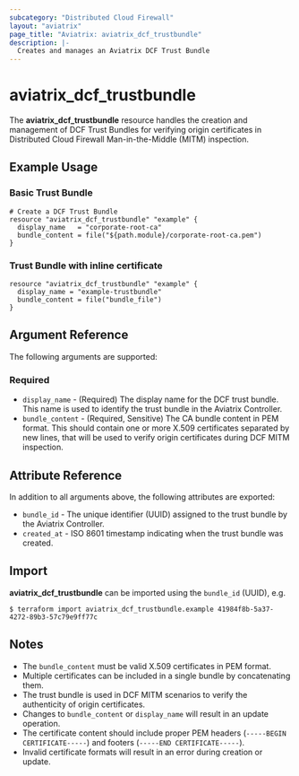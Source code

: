 ```yaml
---
subcategory: "Distributed Cloud Firewall"
layout: "aviatrix"
page_title: "Aviatrix: aviatrix_dcf_trustbundle"
description: |-
  Creates and manages an Aviatrix DCF Trust Bundle
---
```


# aviatrix_dcf_trustbundle

The **aviatrix_dcf_trustbundle** resource handles the creation and management of DCF Trust Bundles for verifying origin certificates in Distributed Cloud Firewall Man-in-the-Middle (MITM) inspection.

## Example Usage

### Basic Trust Bundle

```hcl
# Create a DCF Trust Bundle
resource "aviatrix_dcf_trustbundle" "example" {
  display_name   = "corporate-root-ca"
  bundle_content = file("${path.module}/corporate-root-ca.pem")
}
```

### Trust Bundle with inline certificate

```hcl
resource "aviatrix_dcf_trustbundle" "example" {
  display_name = "example-trustbundle"
  bundle_content = file("bundle_file")
}
```

## Argument Reference

The following arguments are supported:

### Required

* `display_name` - (Required) The display name for the DCF trust bundle. This name is used to identify the trust bundle in the Aviatrix Controller.
* `bundle_content` - (Required, Sensitive) The CA bundle content in PEM format. This should contain one or more X.509 certificates separated by new lines, that will be used to verify origin certificates during DCF MITM inspection.

## Attribute Reference

In addition to all arguments above, the following attributes are exported:

* `bundle_id` - The unique identifier (UUID) assigned to the trust bundle by the Aviatrix Controller.
* `created_at` - ISO 8601 timestamp indicating when the trust bundle was created.

## Import

**aviatrix_dcf_trustbundle** can be imported using the `bundle_id` (UUID), e.g.

```
$ terraform import aviatrix_dcf_trustbundle.example 41984f8b-5a37-4272-89b3-57c79e9ff77c
```

## Notes

* The `bundle_content` must be valid X.509 certificates in PEM format.
* Multiple certificates can be included in a single bundle by concatenating them.
* The trust bundle is used in DCF MITM scenarios to verify the authenticity of origin certificates.
* Changes to `bundle_content` or `display_name` will result in an update operation.
* The certificate content should include proper PEM headers (`-----BEGIN CERTIFICATE-----`) and footers (`-----END CERTIFICATE-----`).
* Invalid certificate formats will result in an error during creation or update.

